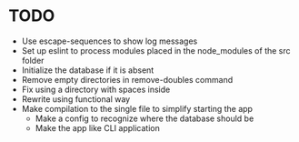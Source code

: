 # TODO

* Use escape-sequences to show log messages
* Set up eslint to process modules placed in the node_modules of the src folder
* Initialize the database if it is absent
* Remove empty directories in remove-doubles command
* Fix using a directory with spaces inside
* Rewrite using functional way
* Make compilation to the single file to simplify starting the app
  * Make a config to recognize where the database should be
  * Make the app like CLI application
